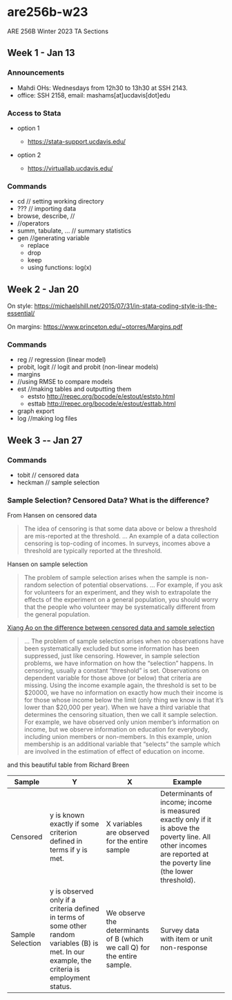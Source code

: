 # are256b-w23
ARE 256B Winter 2023 TA Sections

## Week 1 - Jan 13
### Announcements
- Mahdi OHs: Wednesdays from 12h30 to 13h30 at SSH 2143.  
- office: SSH 2158, email: mashams[at]ucdavis[dot]edu
### Access to Stata
- option 1
	- https://stata-support.ucdavis.edu/
  
- option 2
	- https://virtuallab.ucdavis.edu/

### Commands
- cd // setting working directory
- ??? // importing data
- browse, describe, //
- //operators
- summ, tabulate, … // summary statistics
- gen //generating variable 
	- replace
	- drop
	- keep
	- using functions: log(x)

## Week 2 - Jan 20

On style: https://michaelshill.net/2015/07/31/in-stata-coding-style-is-the-essential/

On margins: https://www.princeton.edu/~otorres/Margins.pdf
### Commands
- reg // regression (linear model)
- probit, logit // logit and probit (non-linear models)
- margins
- //using RMSE to compare models
- est //making tables and outputting them
	- eststo http://repec.org/bocode/e/estout/eststo.html
	- esttab http://repec.org/bocode/e/estout/esttab.html
- graph export
- log //making log files

## Week 3 -- Jan 27
### Commands
- tobit // censored data
- heckman // sample selection

### Sample Selection? Censored Data? What is the difference?  

From Hansen on censored data
> The idea of censoring is that some data above or below a threshold are mis-reported at the threshold. ... An example of a data collection censoring is top-coding of incomes. In surveys, incomes above a threshold are typically reported at the threshold.

Hansen on sample selection
> The problem of sample selection arises when the sample is non-random selection of potential observations. ... For example, if you ask for volunteers for an experiment, and they wish to extrapolate the effects of the experiment on a general population, you should worry that the people who volunteer may be systematically different from the general population.

[Xiang Ao on the difference between censored data and sample selection](https://www.hbs.edu/research-computing-services/Shared%20Documents/Training/censored_selected_truncated.pdf) 
> ... The problem of sample selection arises when no observations have been systematically excluded but some information has been suppressed, just like censoring. However, in sample selection problems, we have information on how the “selection” happens. In censoring, usually a constant “threshold” is set. Observations on dependent variable for those above (or below) that criteria are missing. Using the income example again, the threshold is set to be $20000, we have no information on exactly how much their income is for those whose income below the limit (only thing we know is that it’s lower than $20,000 per year). When we have a third variable that determines the censoring situation, then we call it sample selection. For example, we have observed only union member’s information on income, but we observe information on education for everybody, including union members or non-members. In this example, union membership is an additional variable that “selects” the sample which are involved in the estimation of effect of education on income.

and this beautiful table from Richard Breen

| Sample           | Y                                                                                                                                               | X                                                                           | Example                                                                                                                                                             |   |
|------------------|-------------------------------------------------------------------------------------------------------------------------------------------------|-----------------------------------------------------------------------------|---------------------------------------------------------------------------------------------------------------------------------------------------------------------|---|
| Censored         | y is known exactly if some criterion defined in terms if y is met.                                                                              | X variables are observed for the entire sample                              | Determinants of income; income is measured exactly only if it is above the poverty line. All other incomes are reported at the poverty line (the lower threshold). |   |
| Sample Selection | y is observed only if a criteria defined in terms of some other random variables (B) is met. In our example, the criteria is employment status. | We observe the determinants of B (which we call Q) for the entire sample.  | Survey data with item or unit non-response                                                                                                                          |   |
